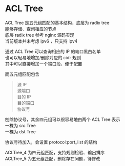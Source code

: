 # ACL Tree

ACL Tree 是五元组匹配的基本结构，底层为 radix tree  
能够存储、查询相应的节点  
底层 radix tree 参考 nginx 源码实现  
当前版本并未考虑 ipv6 ，只支持 ipv4  

通过 ACL Tree 可以查询相应的 IP 的端口黑白名单  
也可以轻易地增加/删除对应的 cidr 规则  
其中可以直接增加一个端口段，便于配置  

而五元组匹配包含  

> 源 IP  
> 源端口  
> 目的 IP  
> 目的端口  
> 协议号  

刨除协议号，其余四元组可以很容易地由两个 ACL Tree 表示    
一棵为 src Tree  
一棵为 dst Tree  

协议号待加入，会设置 protocol:port_list 的结构

ACLTree_4 为四元组匹配，支持规则检验、输出排序  
ACLTree_5 为五元组匹配，删除存在问题，待修改  